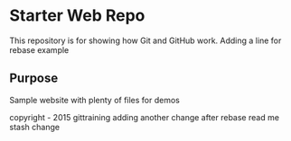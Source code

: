 # Starter Web Repo

This repository is for showing how Git and GitHub work. Adding a line for rebase example

## Purpose

Sample website with plenty of files for demos

copyright - 2015 gittraining
adding another change after rebase
read me stash change